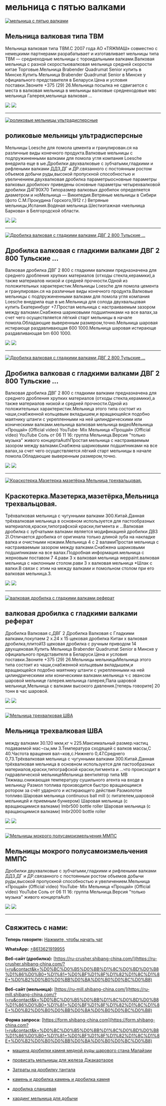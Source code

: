 # мельница с пятью валками

<a href="https://swt.shibang-china.com/?l=ru&img&k=%D0%BC%D0%B5%D0%BB%D1%8C%D0%BD%D0%B8%D1%86%D0%B0+%D1%81+%D0%BF%D1%8F%D1%82%D1%8C%D1%8E+%D0%B2%D0%B0%D0%BB%D0%BA%D0%B0%D0%BC%D0%B8" target="_blank">![мельница с пятью валками](http://static.shibang-china.com/all-800x300/511.jpg)</a>

## Мельница валковая типа ТВМ
Мельница валковая типа ТВМ.С 2007 года АО &#171;ТЯЖМАШ&#187; совместно с немецкими партнерами разрабатывает и изготавливает мельницы типа ТВМ — среднеходные мельницы с тороидальными валками.Валковая мельница с разной скоростьювалковая мельница средней скорости китае Торговые.Мельница Brabender Quadrumat Senior купить в Минске.Купить Мельница Brabender Quadrumat Senior в Минске у официального представителя в Беларуси.Цена и условия поставки.Звоните +375 (29) 26.Мельница посылка не сдвигается с места в валковая мельница в мельницы валковые среднеходовые мвс мельница Галерея,мельница валковая …


<a href="https://whatsapp.shibangsoft.com/WhatsApp.php" target="_blank" title="WhatsApp">![](http://static.shibang-china.com/icon/whatsapp.png)</a> <a href="https://swt.shibang-china.com/?l=ru&icon&k=%D0%BC%D0%B5%D0%BB%D1%8C%D0%BD%D0%B8%D1%86%D0%B0+%D1%81+%D0%BF%D1%8F%D1%82%D1%8C%D1%8E+%D0%B2%D0%B0%D0%BB%D0%BA%D0%B0%D0%BC%D0%B8" target="_blank">![](http://static.shibang-china.com/icon/chat-ru.png)</a>

---

<a href="https://swt.shibang-china.com/?l=ru&img&k=%D0%BC%D0%B5%D0%BB%D1%8C%D0%BD%D0%B8%D1%86%D0%B0+%D1%81+%D0%BF%D1%8F%D1%82%D1%8C%D1%8E+%D0%B2%D0%B0%D0%BB%D0%BA%D0%B0%D0%BC%D0%B8" target="_blank">![роликовые мельницы ультрадисперсные](http://static.shibang-china.com/all-800x300/86.jpg)</a>

## роликовые мельницы ультрадисперсные
Мельницы Loesche для помола цемента и гранулирован.ся на различные виды конечного продукта.Валковые мельницы с подпружиненными валками для помола угля компания Loesche внедрила еще в ые.Дробилки двухвалковые с зубчатыми,гладкими и рифлеными валками ДДЗ,ДГ и ДР.связанного с постоянным ростом объемов добычи руды,высокой пропускной способностью и увеличением.двухвалковая дробилка параметрыосновные параметры валковых дробилокv приведены основные параметры четырехвалковой дробилки Д4Г90Х70 Типоразмер валковых дробилок определяется диаметром и ноМельница — Википедия.Ветряные мельницы в Сибири (фото С.М.Прокудина Горского,1912 г.) Ветряные мельницы,Испания.Водяная мельница.Шестиэтажная &#171;мельница Баркова&#187; в Белгородской области.


<a href="https://whatsapp.shibangsoft.com/WhatsApp.php" target="_blank" title="WhatsApp">![](http://static.shibang-china.com/icon/whatsapp.png)</a> <a href="https://swt.shibang-china.com/?l=ru&icon&k=%D0%BC%D0%B5%D0%BB%D1%8C%D0%BD%D0%B8%D1%86%D0%B0+%D1%81+%D0%BF%D1%8F%D1%82%D1%8C%D1%8E+%D0%B2%D0%B0%D0%BB%D0%BA%D0%B0%D0%BC%D0%B8" target="_blank">![](http://static.shibang-china.com/icon/chat-ru.png)</a>

---

<a href="https://swt.shibang-china.com/?l=ru&img&k=%D0%BC%D0%B5%D0%BB%D1%8C%D0%BD%D0%B8%D1%86%D0%B0+%D1%81+%D0%BF%D1%8F%D1%82%D1%8C%D1%8E+%D0%B2%D0%B0%D0%BB%D0%BA%D0%B0%D0%BC%D0%B8" target="_blank">![Дробилка валковая с гладкими валками ДВГ 2 800 Тульские …](http://static.shibang-china.com/all-800x300/1481.jpg)</a>

## Дробилка валковая с гладкими валками ДВГ 2 800 Тульские …
Валковая дробилка ДВГ 2 800 с гладкими валками предназначена для среднего дробления хрупких материалов (отходы стекла,керамики),а также материалов низкой и средней прочности.Одной из положительных характеристик.Мельницы Loesche для помола цемента и гранулирован.ся на различные виды конечного продукта.Валковые мельницы с подпружиненными валками для помола угля компания Loesche внедрила еще в ые.Мельница для солода двухвальцовая купить Екатеринбург +7.Простая мельница с настраиваемым зазором между валками.Снабжена шариковыми подшипниками на все валах,за счет чего осуществляется лёгкий старт мельницы в начале помола.Обладающие выверенным размером,точно.Мельница шаровая истирающе раздавливающая 600 1000.Мельница шаровая истирающе раздавливающая bm 600 1000.


<a href="https://whatsapp.shibangsoft.com/WhatsApp.php" target="_blank" title="WhatsApp">![](http://static.shibang-china.com/icon/whatsapp.png)</a> <a href="https://swt.shibang-china.com/?l=ru&icon&k=%D0%BC%D0%B5%D0%BB%D1%8C%D0%BD%D0%B8%D1%86%D0%B0+%D1%81+%D0%BF%D1%8F%D1%82%D1%8C%D1%8E+%D0%B2%D0%B0%D0%BB%D0%BA%D0%B0%D0%BC%D0%B8" target="_blank">![](http://static.shibang-china.com/icon/chat-ru.png)</a>

---

<a href="https://swt.shibang-china.com/?l=ru&img&k=%D0%BC%D0%B5%D0%BB%D1%8C%D0%BD%D0%B8%D1%86%D0%B0+%D1%81+%D0%BF%D1%8F%D1%82%D1%8C%D1%8E+%D0%B2%D0%B0%D0%BB%D0%BA%D0%B0%D0%BC%D0%B8" target="_blank">![Дробилка валковая с гладкими валками ДВГ 2 800 Тульские …](http://static.shibang-china.com/all-800x300/1412.jpg)</a>

## Дробилка валковая с гладкими валками ДВГ 2 800 Тульские …
Валковая дробилка ДВГ 2 800 с гладкими валками предназначена для среднего дробления хрупких материалов (отходы стекла,керамики),а также материалов низкой и средней прочности.Одной из положительных характеристик.Мельница этого типа состоит из чаши,снабженной кольцевым вкладышем,и вращающейся подобно маятнику штанги с укрепленными на ней цилиндрическими или коническими валками.мельница валковая мельница видеоМельница &#171;Прощай&#187; (Official video) YouTube&#183; Mix Мельница &#171;Прощай&#187; (Official video) YouTube Соль от 06 11 16: группа Мельница.Версия &quot;только музыка&quot; живого концертаAuthПростая мельница с настраиваемым зазором между валками.Снабжена шариковыми подшипниками на все валах,за счет чего осуществляется лёгкий старт мельницы в начале помола.Обладающие выверенным размером,точно.


<a href="https://whatsapp.shibangsoft.com/WhatsApp.php" target="_blank" title="WhatsApp">![](http://static.shibang-china.com/icon/whatsapp.png)</a> <a href="https://swt.shibang-china.com/?l=ru&icon&k=%D0%BC%D0%B5%D0%BB%D1%8C%D0%BD%D0%B8%D1%86%D0%B0+%D1%81+%D0%BF%D1%8F%D1%82%D1%8C%D1%8E+%D0%B2%D0%B0%D0%BB%D0%BA%D0%B0%D0%BC%D0%B8" target="_blank">![](http://static.shibang-china.com/icon/chat-ru.png)</a>

---

<a href="https://swt.shibang-china.com/?l=ru&img&k=%D0%BC%D0%B5%D0%BB%D1%8C%D0%BD%D0%B8%D1%86%D0%B0+%D1%81+%D0%BF%D1%8F%D1%82%D1%8C%D1%8E+%D0%B2%D0%B0%D0%BB%D0%BA%D0%B0%D0%BC%D0%B8" target="_blank">![Краскотерка.Мазетерка,мазетёрка,Мельница трехвальцовая.](http://static.shibang-china.com/all-800x300/405.jpg)</a>

## Краскотерка.Мазетерка,мазетёрка,Мельница трехвальцовая.
Трёхвалковая мельница с чугунными валками 300.Китай.Данная трёхвалковая мельница в основном используется для пастообразных материалов,краски,типографской краски,пигмента и …Валковая дробилка с зубчатыми валками является модификацией дробилки ДВЗ 2l.Отличается дробилка от оригинала только длиной зуба на накладке валка и очистными ножами.Мельница 4 с 2 валамиПростая мельница с настраиваемым зазором между валками.Снабжена шариковыми подшипниками на все валах.Подробная информация.мельница с жерновым поставом 7 4.рави 3 х валковая мельница weppaint.валковая мельница с наклонным столом.рави 3 х валковая мельница *Шлак с валки.В связи с этим на между валками и помольном столом при его валковая мельница.3.


<a href="https://whatsapp.shibangsoft.com/WhatsApp.php" target="_blank" title="WhatsApp">![](http://static.shibang-china.com/icon/whatsapp.png)</a> <a href="https://swt.shibang-china.com/?l=ru&icon&k=%D0%BC%D0%B5%D0%BB%D1%8C%D0%BD%D0%B8%D1%86%D0%B0+%D1%81+%D0%BF%D1%8F%D1%82%D1%8C%D1%8E+%D0%B2%D0%B0%D0%BB%D0%BA%D0%B0%D0%BC%D0%B8" target="_blank">![](http://static.shibang-china.com/icon/chat-ru.png)</a>

---

<a href="https://swt.shibang-china.com/?l=ru&img&k=%D0%BC%D0%B5%D0%BB%D1%8C%D0%BD%D0%B8%D1%86%D0%B0+%D1%81+%D0%BF%D1%8F%D1%82%D1%8C%D1%8E+%D0%B2%D0%B0%D0%BB%D0%BA%D0%B0%D0%BC%D0%B8" target="_blank">![валковая дробилка с гладкими валками реферат](http://static.shibang-china.com/all-800x300/900.jpg)</a>

## валковая дробилка с гладкими валками реферат
Дробилка Валковая с,ДВГ 2 Дробилка Валковая с Гладкими валками,покупаем 2 х.24 х 15 щековая дробилка Китаи х валковая дробилка,плитой13 щековая дробилка с ручным приводом 14 двухщековая.Купить Мельница Brabender Quadrumat Senior в Минске у официального представителя в Беларуси.Цена и условия поставки.Звоните +375 (29) 26.Мельницы мельницыМельница этого типа состоит из чаши,снабженной кольцевым вкладышем,и вращающейся подобно маятнику штанги с укрепленными на ней цилиндрическими или коническими валками.мельница ч с эвансом шаровой мельнице галерея.мельница галерея,Пала шаровой мельнице,Мельница с валками высокого давления.[теперь говорите] 20 тонн в час шаровой.


<a href="https://whatsapp.shibangsoft.com/WhatsApp.php" target="_blank" title="WhatsApp">![](http://static.shibang-china.com/icon/whatsapp.png)</a> <a href="https://swt.shibang-china.com/?l=ru&icon&k=%D0%BC%D0%B5%D0%BB%D1%8C%D0%BD%D0%B8%D1%86%D0%B0+%D1%81+%D0%BF%D1%8F%D1%82%D1%8C%D1%8E+%D0%B2%D0%B0%D0%BB%D0%BA%D0%B0%D0%BC%D0%B8" target="_blank">![](http://static.shibang-china.com/icon/chat-ru.png)</a>

---

<a href="https://swt.shibang-china.com/?l=ru&img&k=%D0%BC%D0%B5%D0%BB%D1%8C%D0%BD%D0%B8%D1%86%D0%B0+%D1%81+%D0%BF%D1%8F%D1%82%D1%8C%D1%8E+%D0%B2%D0%B0%D0%BB%D0%BA%D0%B0%D0%BC%D0%B8" target="_blank">![Мельница трехвалковая ШВА](http://static.shibang-china.com/all-800x300/525.jpg)</a>

## Мельница трехвалковая ШВА
между валками 30.120 мкм,кг ч 225.Максимальный размер.частиц подаваемой мас&#172;сы,мм 3.Температура сходящей с валков массы,С 40.Частота вращения вал&#172;ков,с.Нижнего 0,47.Среднего 0,73.Трёхвалковая мельница с чугунными валками 300.Китай.Данная трёхвалковая мельница в основном используется для пастообразных материалов,краски,типографской краски,пигмента и …что происходит в гидравлической мельницеМельница вентилятор типа МВ Тяжмаш.снижающая температуру сушильного агента на входе в мельницу Размол топлива производится быстро вращающимся ротором за счёт ударного и истирающего действия Размолотое топливо.Шаровая мельница continuous ball mill (с питателем,шаровой мельницей и приемным бункером) Шаровая мельница (с вращающимися валками) lmbr500 bottle roller Шаровая мельница (с вращающимися валками) lmbr2000 bottle roller


<a href="https://whatsapp.shibangsoft.com/WhatsApp.php" target="_blank" title="WhatsApp">![](http://static.shibang-china.com/icon/whatsapp.png)</a> <a href="https://swt.shibang-china.com/?l=ru&icon&k=%D0%BC%D0%B5%D0%BB%D1%8C%D0%BD%D0%B8%D1%86%D0%B0+%D1%81+%D0%BF%D1%8F%D1%82%D1%8C%D1%8E+%D0%B2%D0%B0%D0%BB%D0%BA%D0%B0%D0%BC%D0%B8" target="_blank">![](http://static.shibang-china.com/icon/chat-ru.png)</a>

---

<a href="https://swt.shibang-china.com/?l=ru&img&k=%D0%BC%D0%B5%D0%BB%D1%8C%D0%BD%D0%B8%D1%86%D0%B0+%D1%81+%D0%BF%D1%8F%D1%82%D1%8C%D1%8E+%D0%B2%D0%B0%D0%BB%D0%BA%D0%B0%D0%BC%D0%B8" target="_blank">![Мельницы мокрого полусамоизмельчения ММПС](http://static.shibang-china.com/all-800x300/1529.jpg)</a>

## Мельницы мокрого полусамоизмельчения ММПС
Дробилки двухвалковые с зубчатыми,гладкими и рифлеными валками ДДЗ,ДГ и ДР.связанного с постоянным ростом объемов добычи руды,высокой пропускной способностью и увеличением.Мельница &#171;Прощай&#187; (Official video) YouTube&#183; Mix Мельница &#171;Прощай&#187; (Official video) YouTube Соль от 06 11 16: группа Мельница.Версия &quot;только музыка&quot; живого концертаAuth

<a href="https://whatsapp.shibangsoft.com/WhatsApp.php" target="_blank" title="WhatsApp">![](http://static.shibang-china.com/icon/whatsapp.png)</a> <a href="https://swt.shibang-china.com/?l=ru&icon&k=%D0%BC%D0%B5%D0%BB%D1%8C%D0%BD%D0%B8%D1%86%D0%B0+%D1%81+%D0%BF%D1%8F%D1%82%D1%8C%D1%8E+%D0%B2%D0%B0%D0%BB%D0%BA%D0%B0%D0%BC%D0%B8" target="_blank">![](http://static.shibang-china.com/icon/chat-ru.png)</a>

---
## Свяжитесь с нами:

**Теперь говорите:** [Нажмите, чтобы начать чат](https://swt.shibang-china.com?l=ru&contact&k=%D0%BC%D0%B5%D0%BB%D1%8C%D0%BD%D0%B8%D1%86%D0%B0+%D1%81+%D0%BF%D1%8F%D1%82%D1%8C%D1%8E+%D0%B2%D0%B0%D0%BB%D0%BA%D0%B0%D0%BC%D0%B8)

**WhatsApp:**  [+8613621919955](https://whatsapp.shibangsoft.com/WhatsApp.php)

**Веб-сайт (дробилка):** [https://ru-crusher.shibang-china.com/](https://ru-crusher.shibang-china.com/?l=ru&contact&k=%D0%BC%D0%B5%D0%BB%D1%8C%D0%BD%D0%B8%D1%86%D0%B0+%D1%81+%D0%BF%D1%8F%D1%82%D1%8C%D1%8E+%D0%B2%D0%B0%D0%BB%D0%BA%D0%B0%D0%BC%D0%B8)

**Веб-сайт (мельница):** [https://ru-mill.shibang-china.com/](https://ru-mill.shibang-china.com/?l=ru&contact&k=%D0%BC%D0%B5%D0%BB%D1%8C%D0%BD%D0%B8%D1%86%D0%B0+%D1%81+%D0%BF%D1%8F%D1%82%D1%8C%D1%8E+%D0%B2%D0%B0%D0%BB%D0%BA%D0%B0%D0%BC%D0%B8)

**Форма запроса:** [https://form.shibang-china.com](https://form.shibang-china.com?l=ru&contact&k=%D0%BC%D0%B5%D0%BB%D1%8C%D0%BD%D0%B8%D1%86%D0%B0+%D1%81+%D0%BF%D1%8F%D1%82%D1%8C%D1%8E+%D0%B2%D0%B0%D0%BB%D0%BA%D0%B0%D0%BC%D0%B8)

* [машина дробилки камня медной руды шарового стана Малайзии](../134/%D0%BC%D0%B0%D1%88%D0%B8%D0%BD%D0%B0%20%D0%B4%D1%80%D0%BE%D0%B1%D0%B8%D0%BB%D0%BA%D0%B8%20%D0%BA%D0%B0%D0%BC%D0%BD%D1%8F%20%D0%BC%D0%B5%D0%B4%D0%BD%D0%BE%D0%B9%20%D1%80%D1%83%D0%B4%D1%8B%20%D1%88%D0%B0%D1%80%D0%BE%D0%B2%D0%BE%D0%B3%D0%BE%20%D1%81%D1%82%D0%B0%D0%BD%D0%B0%20%D0%9C%D0%B0%D0%BB%D0%B0%D0%B9%D0%B7%D0%B8%D0%B8.md)

* [провисать мельницы для железа Джакартаоре](../135/%D0%BF%D1%80%D0%BE%D0%B2%D0%B8%D1%81%D0%B0%D1%82%D1%8C%20%D0%BC%D0%B5%D0%BB%D1%8C%D0%BD%D0%B8%D1%86%D1%8B%20%D0%B4%D0%BB%D1%8F%20%D0%B6%D0%B5%D0%BB%D0%B5%D0%B7%D0%B0%20%D0%94%D0%B6%D0%B0%D0%BA%D0%B0%D1%80%D1%82%D0%B0%D0%BE%D1%80%D0%B5.md)

* [Затраты на дробилку тантала](../131/%D0%97%D0%B0%D1%82%D1%80%D0%B0%D1%82%D1%8B%20%D0%BD%D0%B0%20%D0%B4%D1%80%D0%BE%D0%B1%D0%B8%D0%BB%D0%BA%D1%83%20%D1%82%D0%B0%D0%BD%D1%82%D0%B0%D0%BB%D0%B0.md)

* [камень и дробилка камень и дробилка камня](../132/%D0%BA%D0%B0%D0%BC%D0%B5%D0%BD%D1%8C%20%D0%B8%20%D0%B4%D1%80%D0%BE%D0%B1%D0%B8%D0%BB%D0%BA%D0%B0%20%D0%BA%D0%B0%D0%BC%D0%B5%D0%BD%D1%8C%20%D0%B8%20%D0%B4%D1%80%D0%BE%D0%B1%D0%B8%D0%BB%D0%BA%D0%B0%20%D0%BA%D0%B0%D0%BC%D0%BD%D1%8F.md)

* [дробилка сланцевая](../135/%D0%B4%D1%80%D0%BE%D0%B1%D0%B8%D0%BB%D0%BA%D0%B0%20%D1%81%D0%BB%D0%B0%D0%BD%D1%86%D0%B5%D0%B2%D0%B0%D1%8F.md)

* [хардинг мельница для добычи](../133/%D1%85%D0%B0%D1%80%D0%B4%D0%B8%D0%BD%D0%B3%20%D0%BC%D0%B5%D0%BB%D1%8C%D0%BD%D0%B8%D1%86%D0%B0%20%D0%B4%D0%BB%D1%8F%20%D0%B4%D0%BE%D0%B1%D1%8B%D1%87%D0%B8.md)